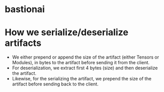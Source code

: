 # bastionai

# How we serialize/deserialize artifacts
- We either prepend or append the size of the artifact (either Tensors or Modules), in bytes to the artifact before sending it from the client.
- For deserialization, we extract first 4 bytes (size) and then deserialize the artifact.
- Likewise, for the serializing the artifact, we prepend the size of the artifact before sending back to the client.